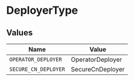# DeployerType


## Values

| Name                 | Value                |
| -------------------- | -------------------- |
| `OPERATOR_DEPLOYER`  | OperatorDeployer     |
| `SECURE_CN_DEPLOYER` | SecureCnDeployer     |